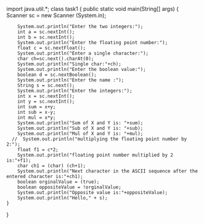 import java.util.*;
class task1 {
    public static void main(String[] args) {
        Scanner sc = new Scanner (System.in);
        
        System.out.println("Enter the two integers:");
        int a = sc.nextInt();
        int b = sc.nextInt();
        System.out.println("Enter the floating point number:");
        float c = sc.nextFloat();
        System.out.println("Enter a single character:");
        char ch=sc.next().charAt(0);
        System.out.println("Single char:"+ch);
        System.out.println("Enter the boolean value:");
        boolean d = sc.nextBoolean();
        System.out.println("Enter the name :");
        String s = sc.next();
        System.out.println("Enter the integers:");
        int x = sc.nextInt();
        int y = sc.nextInt();
        int sum = x+y;
        int sub = x-y;
        int mul = x*y;
        System.out.println("Sum of X and Y is: "+sum);
        System.out.println("Sub of X and Y is: "+sub);
        System.out.println("Mul of X and Y is: "+mul);
      //  System.out.println("multiplying the floating point number by 2:");
        float f1 = c*2;
        System.out.println("floating point number multiplied by 2 is:"+f1);
        char ch1 = (char) (ch+1);
        System.out.println("Next character in the ASCII sequence after the entered character is:"+ch1);
        boolean orginalValue = (true);
        boolean oppositeValue = !orginalValue;
        System.out.println("Opposite value is:"+oppositeValue);
        System.out.println("Hello," + s);
    }
}
